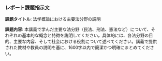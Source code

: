 ### レポート課題指示文

**課題タイトル**: 法学概論における主要法分野の説明

**課題内容**: 本講義で学んだ主要な法分野（民法、刑法、憲法など）について、それぞれの基本的な概念と特徴を説明してください。具体的には、各法分野の目的、主要な内容、そして社会における役割について述べてください。講義で提供された教材や教員の説明を基に、1600字以内で簡潔かつ明確にまとめてください。